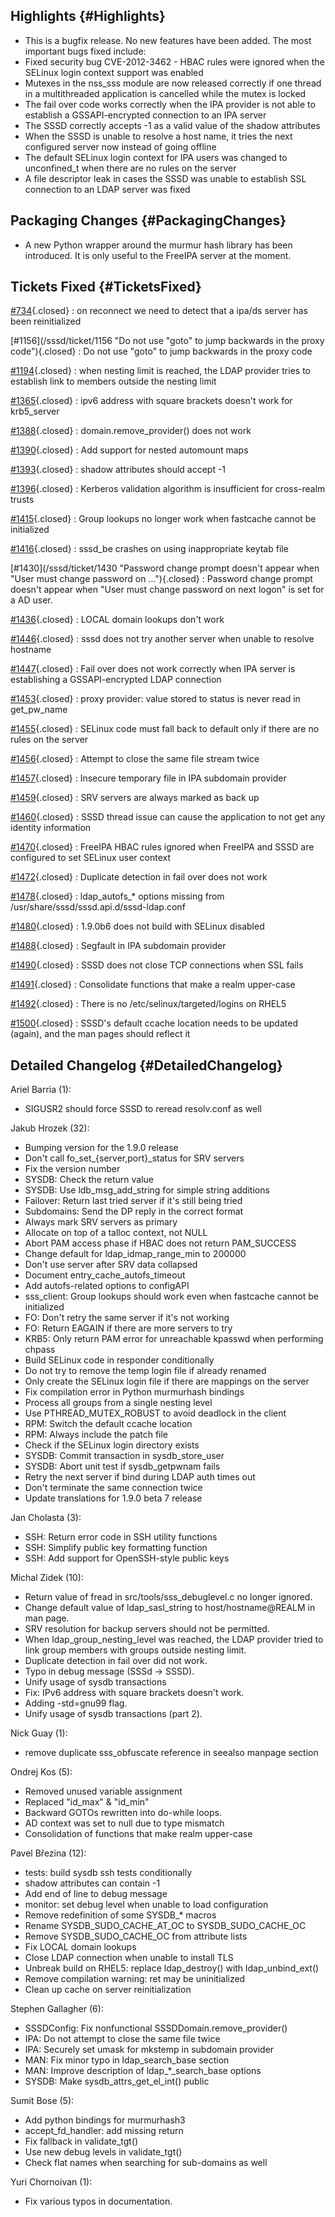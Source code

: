 Highlights {#Highlights}
----------

-   This is a bugfix release. No new features have been added. The most
    important bugs fixed include:
-   Fixed security bug CVE-2012-3462 - HBAC rules were ignored when the
    SELinux login context support was enabled
-   Mutexes in the nss\_sss module are now released correctly if one
    thread in a multithreaded application is cancelled while the mutex
    is locked
-   The fail over code works correctly when the IPA provider is not able
    to establish a GSSAPI-encrypted connection to an IPA server
-   The SSSD correctly accepts -1 as a valid value of the shadow
    attributes
-   When the SSSD is unable to resolve a host name, it tries the next
    configured server now instead of going offline
-   The default SELinux login context for IPA users was changed to
    unconfined\_t when there are no rules on the server
-   A file descriptor leak in cases the SSSD was unable to establish SSL
    connection to an LDAP server was fixed

Packaging Changes {#PackagingChanges}
-----------------

-   A new Python wrapper around the murmur hash library has been
    introduced. It is only useful to the FreeIPA server at the moment.

Tickets Fixed {#TicketsFixed}
-------------

<div>

[\#734](/sssd/ticket/734 "on reconnect we need to detect that a ipa/ds server has been reinitialized"){.closed}
:   on reconnect we need to detect that a ipa/ds server has been
    reinitialized

[\#1156](/sssd/ticket/1156 "Do not use "goto" to jump backwards in the proxy code"){.closed}
:   Do not use "goto" to jump backwards in the proxy code

[\#1194](/sssd/ticket/1194 "when nesting limit is reached, the LDAP provider tries to establish link ..."){.closed}
:   when nesting limit is reached, the LDAP provider tries to establish
    link to members outside the nesting limit

[\#1365](/sssd/ticket/1365 "ipv6 address with square brackets doesn't work for krb5_server"){.closed}
:   ipv6 address with square brackets doesn't work for krb5\_server

[\#1388](/sssd/ticket/1388 "domain.remove_provider() does not work"){.closed}
:   domain.remove\_provider() does not work

[\#1390](/sssd/ticket/1390 "Add support for nested automount maps"){.closed}
:   Add support for nested automount maps

[\#1393](/sssd/ticket/1393 "shadow attributes should accept -1"){.closed}
:   shadow attributes should accept -1

[\#1396](/sssd/ticket/1396 "Kerberos validation algorithm is insufficient for cross-realm trusts"){.closed}
:   Kerberos validation algorithm is insufficient for cross-realm trusts

[\#1415](/sssd/ticket/1415 "Group lookups no longer work when fastcache cannot be initialized"){.closed}
:   Group lookups no longer work when fastcache cannot be initialized

[\#1416](/sssd/ticket/1416 "sssd_be crashes on using inappropriate keytab file"){.closed}
:   sssd\_be crashes on using inappropriate keytab file

[\#1430](/sssd/ticket/1430 "Password change prompt doesn't appear when "User must change password on ..."){.closed}
:   Password change prompt doesn't appear when "User must change
    password on next logon" is set for a AD user.

[\#1436](/sssd/ticket/1436 "LOCAL domain lookups don't work"){.closed}
:   LOCAL domain lookups don't work

[\#1446](/sssd/ticket/1446 "sssd does not try another server when unable to resolve hostname"){.closed}
:   sssd does not try another server when unable to resolve hostname

[\#1447](/sssd/ticket/1447 "Fail over does not work correctly when IPA server is establishing a ..."){.closed}
:   Fail over does not work correctly when IPA server is establishing a
    GSSAPI-encrypted LDAP connection

[\#1453](/sssd/ticket/1453 "proxy provider: value stored to status is never read in get_pw_name"){.closed}
:   proxy provider: value stored to status is never read in
    get\_pw\_name

[\#1455](/sssd/ticket/1455 "SELinux code must fall back to default only if there are no rules on the ..."){.closed}
:   SELinux code must fall back to default only if there are no rules on
    the server

[\#1456](/sssd/ticket/1456 "Attempt to close the same file stream twice"){.closed}
:   Attempt to close the same file stream twice

[\#1457](/sssd/ticket/1457 "Insecure temporary file in IPA subdomain provider"){.closed}
:   Insecure temporary file in IPA subdomain provider

[\#1459](/sssd/ticket/1459 "SRV servers are always marked as back up"){.closed}
:   SRV servers are always marked as back up

[\#1460](/sssd/ticket/1460 "SSSD thread issue can cause the application to not get any identity ..."){.closed}
:   SSSD thread issue can cause the application to not get any identity
    information

[\#1470](/sssd/ticket/1470 "FreeIPA HBAC rules ignored when FreeIPA and SSSD are configured to set ..."){.closed}
:   FreeIPA HBAC rules ignored when FreeIPA and SSSD are configured to
    set SELinux user context

[\#1472](/sssd/ticket/1472 "Duplicate detection in fail over does not work"){.closed}
:   Duplicate detection in fail over does not work

[\#1478](/sssd/ticket/1478 "ldap_autofs_* options missing from ..."){.closed}
:   ldap\_autofs\_\* options missing from
    /usr/share/sssd/sssd.api.d/sssd-ldap.conf

[\#1480](/sssd/ticket/1480 "1.9.0b6 does not build with SELinux disabled"){.closed}
:   1.9.0b6 does not build with SELinux disabled

[\#1488](/sssd/ticket/1488 "Segfault in IPA subdomain provider"){.closed}
:   Segfault in IPA subdomain provider

[\#1490](/sssd/ticket/1490 "SSSD does not close TCP connections when SSL fails"){.closed}
:   SSSD does not close TCP connections when SSL fails

[\#1491](/sssd/ticket/1491 "Consolidate functions that make a realm upper-case"){.closed}
:   Consolidate functions that make a realm upper-case

[\#1492](/sssd/ticket/1492 "There is no /etc/selinux/targeted/logins on RHEL5"){.closed}
:   There is no /etc/selinux/targeted/logins on RHEL5

[\#1500](/sssd/ticket/1500 "SSSD's default ccache location needs to be updated (again), and the man ..."){.closed}
:   SSSD's default ccache location needs to be updated (again), and the
    man pages should reflect it

</div>

Detailed Changelog {#DetailedChangelog}
------------------

Ariel Barria (1):

-   SIGUSR2 should force SSSD to reread resolv.conf as well

Jakub Hrozek (32):

-   Bumping version for the 1.9.0 release
-   Don't call fo\_set\_{server,port}\_status for SRV servers
-   Fix the version number
-   SYSDB: Check the return value
-   SYSDB: Use ldb\_msg\_add\_string for simple string additions
-   Failover: Return last tried server if it's still being tried
-   Subdomains: Send the DP reply in the correct format
-   Always mark SRV servers as primary
-   Allocate on top of a talloc context, not NULL
-   Abort PAM access phase if HBAC does not return PAM\_SUCCESS
-   Change default for ldap\_idmap\_range\_min to 200000
-   Don't use server after SRV data collapsed
-   Document entry\_cache\_autofs\_timeout
-   Add autofs-related options to configAPI
-   sss\_client: Group lookups should work even when fastcache cannot be
    initialized
-   FO: Don't retry the same server if it's not working
-   FO: Return EAGAIN if there are more servers to try
-   KRB5: Only return PAM error for unreachable kpasswd when performing
    chpass
-   Build SELinux code in responder conditionally
-   Do not try to remove the temp login file if already renamed
-   Only create the SELinux login file if there are mappings on the
    server
-   Fix compilation error in Python murmurhash bindings
-   Process all groups from a single nesting level
-   Use PTHREAD\_MUTEX\_ROBUST to avoid deadlock in the client
-   RPM: Switch the default ccache location
-   RPM: Always include the patch file
-   Check if the SELinux login directory exists
-   SYSDB: Commit transaction in sysdb\_store\_user
-   SYSDB: Abort unit test if sysdb\_getpwnam fails
-   Retry the next server if bind during LDAP auth times out
-   Don't terminate the same connection twice
-   Update translations for 1.9.0 beta 7 release

Jan Cholasta (3):

-   SSH: Return error code in SSH utility functions
-   SSH: Simplify public key formatting function
-   SSH: Add support for OpenSSH-style public keys

Michal Zidek (10):

-   Return value of fread in src/tools/sss\_debuglevel.c no longer
    ignored.
-   Change default value of ldap\_sasl\_string to host/hostname@REALM in
    man page.
-   SRV resolution for backup servers should not be permitted.
-   When ldap\_group\_nesting\_level was reached, the LDAP provider
    tried to link group members with groups outside nesting limit.
-   Duplicate detection in fail over did not work.
-   Typo in debug message (SSSd -&gt; SSSD).
-   Unify usage of sysdb transactions
-   Fix: IPv6 address with square brackets doesn't work.
-   Adding -std=gnu99 flag.
-   Unify usage of sysdb transactions (part 2).

Nick Guay (1):

-   remove duplicate sss\_obfuscate reference in seealso manpage section

Ondrej Kos (5):

-   Removed unused variable assignment
-   Replaced "id\_max" & "id\_min"
-   Backward GOTOs rewritten into do-while loops.
-   AD context was set to null due to type mismatch
-   Consolidation of functions that make realm upper-case

Pavel Březina (12):

-   tests: build sysdb ssh tests conditionally
-   shadow attributes can contain -1
-   Add end of line to debug message
-   monitor: set debug level when unable to load configuration
-   Remove redefinition of some SYSDB\_\* macros
-   Rename SYSDB\_SUDO\_CACHE\_AT\_OC to SYSDB\_SUDO\_CACHE\_OC
-   Remove SYSDB\_SUDO\_CACHE\_OC from attribute lists
-   Fix LOCAL domain lookups
-   Close LDAP connection when unable to install TLS
-   Unbreak build on RHEL5: replace ldap\_destroy() with
    ldap\_unbind\_ext()
-   Remove compilation warning: ret may be uninitialized
-   Clean up cache on server reinitialization

Stephen Gallagher (6):

-   SSSDConfig: Fix nonfunctional SSSDDomain.remove\_provider()
-   IPA: Do not attempt to close the same file twice
-   IPA: Securely set umask for mkstemp in subdomain provider
-   MAN: Fix minor typo in ldap\_search\_base section
-   MAN: Improve description of ldap\_\*\_search\_base options
-   SYSDB: Make sysdb\_attrs\_get\_el\_int() public

Sumit Bose (5):

-   Add python bindings for murmurhash3
-   accept\_fd\_handler: add missing return
-   Fix fallback in validate\_tgt()
-   Use new debug levels in validate\_tgt()
-   Check flat names when searching for sub-domains as well

Yuri Chornoivan (1):

-   Fix various typos in documentation.

